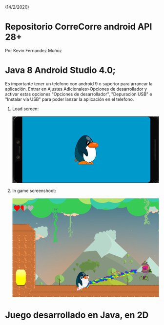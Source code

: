 (14/2/2020)

# Repositorio CorreCorre android API 28+

Por Kevin Fernandez Muñoz

# Java 8 Android Studio 4.0;

Es importante tener un telefono con android 9 o superior para arrancar la aplicación. Entrar en Ajustes Adicionales>Opciones de desarrollador
y activar estas opciones "Opciones de desarrollador", "Depuración USB" e "Instalar vía USB" para poder lanzar la aplicación en el telefono.

1. Load screen:</br></br>
    <img src="https://github.com/tronikito/CorreCorre/raw/master/app/Documentacion/Mockup.png" alt="Mockup" width="600"/>
    
2. In game screenshoot:</br></br>
    <img src="https://github.com/tronikito/CorreCorre/raw/master/app/Documentacion/Mockup2.png" alt="Mockup" width="600"/>
    
# Juego desarrollado en Java, en 2D
